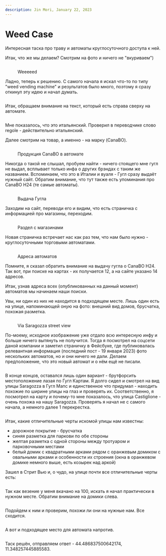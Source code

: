 ```yaml
---
description: Jin Mori, January 22, 2023
---
```


# Weed Case

Интересная таска про траву и автоматы круглосуточного доступа к ней.

Итак, что же мы делаем? Смотрим на фото и ничего не "вкуриваем")

<figure><img src="https://telegra.ph/file/66eb17014c951f3e7cbac.png" alt=""><figcaption><p>Weeeeed</p></figcaption></figure>

Ладно, теперь к решению. С самого начала я искал что-то по типу "weed vending machine" и результатов было много, поэтому я сразу откинул эту идею и начал думать.

<figure><img src="https://telegra.ph/file/722e4084d18166cebd020.png" alt=""><figcaption></figcaption></figure>

Итак, обращаем внимание на текст, который есть справа сверху на автомате.

<figure><img src="https://telegra.ph/file/f2d8bbb8f512e76283b5f.png" alt=""><figcaption></figcaption></figure>

Мне показалось, что это итальянский. Проверил в переводчике слово regole - действительно итальянский.

Далее смотрим на товар, а именно - на марку (CanaBO).

<figure><img src="https://telegra.ph/file/d4eb71293ccc9ef0d94ad.png" alt=""><figcaption><p>Продукция CanaBO в автомате</p></figcaption></figure>

Никогда о такой не слышал, пробуем найти - ничего стоящего мне гугл не выдал, всплывает только инфа о других брэндах с таким же названием. Вспоминаем, что это в Италии и вуаля - Гугл сразу выдаёт нужный сайт. Обратим внимание, что тут также есть упоминания про CanaBO H24 (те самые автоматы).

<figure><img src="https://telegra.ph/file/dec5779f51627758a18ff.png" alt=""><figcaption><p>Выдача Гугла</p></figcaption></figure>

Заходим на сайт, переводи его и видим, что есть страничка с информацией про магазины, переходим.

<figure><img src="https://telegra.ph/file/13d312e05d76d5a696b38.png" alt=""><figcaption><p>Раздел с магазинами</p></figcaption></figure>

Новая страничка встречает нас как раз тем, что нам было нужно - круглосуточными торговыми автоматами.

<figure><img src="https://telegra.ph/file/ef12b3593d831a0aaa3b5.png" alt=""><figcaption><p>Адреса автоматов</p></figcaption></figure>

Помните, я сказал обратить внимание на выдачу гугла о CanaBO H24. Так вот, при поиске на картах - их получается 12, а на сайте указано 14 адресов.

Итак, узнав адреса всех (опубликованных на данный момент) автоматов мы начинаем наши поиски.

Увы, ни один из них не находится в подходящем месте. Лишь один есть на улице, напоминающей оную на фото: внешний вид домов, брусчатка, похожая разметка.

<figure><img src="https://telegra.ph/file/02bebd33f3170ff89b969.png" alt=""><figcaption><p>Via Saragozza street view</p></figcaption></figure>

По-моему, исходное изображение уже отдало всю интересную инфу и больше ничего вытянуть не получится. Тогда я посмотрел на соцсети даной компании и заметил страничку в Фейсбуке, где публиковалась релевантная информация (последний пост - 19 января 2023) фото нескольких автоматов, но и они ничего не дали. Делаем предположение, что это новый автомат и о нём ещё не писали.

<figure><img src="https://telegra.ph/file/18f5766fd338bd5c865b5.png" alt=""><figcaption></figcaption></figure>

В конце концов, оставался лишь один вариант - брутфорсить местоположение лазая по Гугл Картам. Я долго сидел и смотрел на вид улицы Saragozza в Гугл Мапс и единственное что придумал - находить похожие по ширине улицы на глаз и проверять их. Соответственно, я посмотрел на карту и почему-то мне показалось, что улица Castiglione - очень похожа на нашу Saragozza. Проверять я начал не с самого начала, а немного далее 1 перекрестка.

<figure><img src="https://telegra.ph/file/8947a4c632b16171a842f.png" alt=""><figcaption></figcaption></figure>

Итак, какие отличительные черты искомой улицы нам известны:

* дорожное покрытие - брусчатка
* синяя разметка для паркови по обе стороны
* желтая разметка с одной стороны между тротуаром и парковочными местами
* белый домик с квадратными арками рядом с оранжевым домиком с овальными арками и особенности их строения (окна в оранжевом домике немного выше, есть козырек над аркой)

Зашел в Стрит Вью и, о чудо, на улице почти все отличительные черты есть:

<figure><img src="https://telegra.ph/file/d1a2970730ae46762e4fb.png" alt=""><figcaption></figcaption></figure>

Так как везение у меня вкачано на 100, искать я начал практически в нужном месте. Обратим внимание на домики слева.

<figure><img src="https://telegra.ph/file/64714b1fbc98ed8dfbbaf.png" alt=""><figcaption></figcaption></figure>

Подойдем к ним и проверим, похожи ли они на нужные нам. Все сходится.

<figure><img src="https://telegra.ph/file/fb266fa4ce5a066ab3283.png" alt=""><figcaption></figcaption></figure>

А вот и подходящее место для автомата напротив.

<figure><img src="https://telegra.ph/file/1c24a672e21226a5b5ae7.png" alt=""><figcaption></figcaption></figure>

Таск решён, отправляем ответ - 44.486837500642174, 11.348257445885583.
